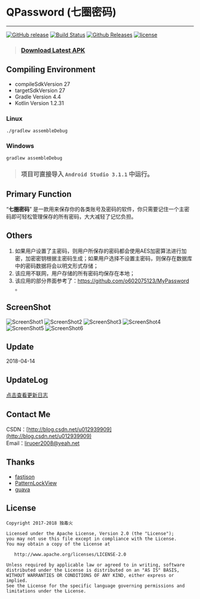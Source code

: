 # QPassword (七圈密码) #
---
[![GitHub release](https://img.shields.io/github/release/liying2008/QPassword.svg)](https://github.com/liying2008/QPassword/releases)
[![Build Status](https://travis-ci.org/liying2008/QPassword.svg?branch=master)](https://travis-ci.org/liying2008/QPassword)
[![Github Releases](https://img.shields.io/github/downloads/liying2008/QPassword/total.svg)](https://codeload.github.com/liying2008/QPassword/zip/master)
[![license](https://img.shields.io/github/license/liying2008/QPassword.svg)](https://github.com/liying2008/QPassword/blob/master/LICENSE)


> ### [Download Latest APK](https://github.com/liying2008/QPassword/releases/download/v1.0.0/qpassword_v1.0.0.apk)

Compiling Environment
---------------------
- compileSdkVersion 27
- targetSdkVersion 27
- Gradle Version 4.4
- Kotlin Version 1.2.31

### Linux
```shell
./gradlew assembleDebug
```

### Windows
```shell
gradlew assembleDebug
```

> ### 项目可直接导入 <code>Android Studio 3.1.1</code> 中运行。

Primary Function
----------------
“**七圈密码**” 是一款用来保存你的各类账号及密码的软件，你只需要记住一个主密码即可轻松管理保存的所有密码，大大减轻了记忆负担。

Others
------
1. 如果用户设置了主密码，则用户所保存的密码都会使用AES加密算法进行加密，加密密钥根据主密码生成；如果用户选择不设置主密码，则保存在数据库中的密码数据将会以明文形式存储；
2. 该应用不联网，用户存储的所有密码均保存在本地；
3. 该应用的部分界面参考了：https://github.com/o602075123/MyPassword 。

ScreenShot
----------
![ScreenShot1](screenshot/1.png)
![ScreenShot2](screenshot/2.png)
![ScreenShot3](screenshot/3.png)
![ScreenShot4](screenshot/4.png)
![ScreenShot5](screenshot/5.png)
![ScreenShot6](screenshot/6.png)

Update
------
2018-04-14

UpdateLog
------
[点击查看更新日志](CHANGELOG.md)

Contact Me
---------
CSDN：[http://blog.csdn.net/u012939909](http://blog.csdn.net/u012939909)  
Email：[liruoer2008@yeah.net](mailto:liruoer2008@yeah.net)  

Thanks
----
- [fastjson](https://github.com/alibaba/fastjson)
- [PatternLockView](https://github.com/aritraroy/PatternLockView)
- [guava](https://github.com/google/guava)

License
----

```
Copyright 2017-2018 独毒火

Licensed under the Apache License, Version 2.0 (the "License");
you may not use this file except in compliance with the License.
You may obtain a copy of the License at

   http://www.apache.org/licenses/LICENSE-2.0

Unless required by applicable law or agreed to in writing, software
distributed under the License is distributed on an "AS IS" BASIS,
WITHOUT WARRANTIES OR CONDITIONS OF ANY KIND, either express or implied.
See the License for the specific language governing permissions and
limitations under the License.
```

